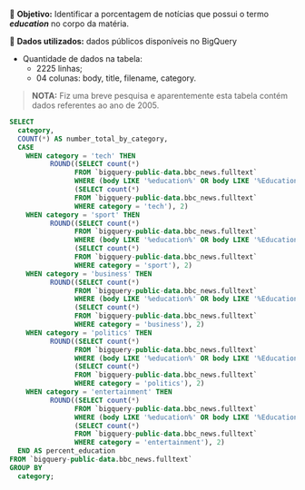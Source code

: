 :dart: **Objetivo:** Identificar a porcentagem de notícias que possui o termo ***education*** no corpo da matéria.  

🎲 **Dados utilizados:** dados públicos disponíveis no BigQuery
* Quantidade de dados na tabela: 
   * 2225 linhas;
   * 04 colunas: body, title, filename, category. 
> **NOTA:** Fiz uma breve pesquisa e aparentemente esta tabela contém dados referentes ao ano de 2005.


```SQL
SELECT 
  category,
  COUNT(*) AS number_total_by_category,  
  CASE 
    WHEN category = 'tech' THEN 
          ROUND((SELECT count(*)
                FROM `bigquery-public-data.bbc_news.fulltext`
                WHERE (body LIKE '%education%' OR body LIKE '%Education%') AND category = 'tech') * 100 /
                (SELECT count(*)
                FROM `bigquery-public-data.bbc_news.fulltext`
                WHERE category = 'tech'), 2)
    WHEN category = 'sport' THEN 
          ROUND((SELECT count(*)
                FROM `bigquery-public-data.bbc_news.fulltext`
                WHERE (body LIKE '%education%' OR body LIKE '%Education%') AND category = 'sport') * 100 /
                (SELECT count(*)
                FROM `bigquery-public-data.bbc_news.fulltext`
                WHERE category = 'sport'), 2)
    WHEN category = 'business' THEN 
          ROUND((SELECT count(*)
                FROM `bigquery-public-data.bbc_news.fulltext`
                WHERE (body LIKE '%education%' OR body LIKE '%Education%') AND category = 'business') * 100 /
                (SELECT count(*)
                FROM `bigquery-public-data.bbc_news.fulltext`
                WHERE category = 'business'), 2)
    WHEN category = 'politics' THEN 
          ROUND((SELECT count(*)
                FROM `bigquery-public-data.bbc_news.fulltext`
                WHERE (body LIKE '%education%' OR body LIKE '%Education%') AND category = 'politics') * 100 /
                (SELECT count(*)
                FROM `bigquery-public-data.bbc_news.fulltext`
                WHERE category = 'politics'), 2)
    WHEN category = 'entertainment' THEN 
          ROUND((SELECT count(*)
                FROM `bigquery-public-data.bbc_news.fulltext`
                WHERE (body LIKE '%education%' OR body LIKE '%Education%') AND category = 'entertainment') * 100 /
                (SELECT count(*)
                FROM `bigquery-public-data.bbc_news.fulltext`
                WHERE category = 'entertainment'), 2) 
  END AS percent_education
FROM `bigquery-public-data.bbc_news.fulltext`
GROUP BY
  category;
```
